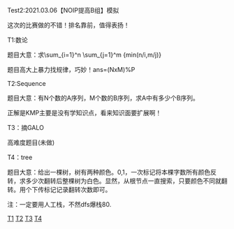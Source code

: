 Test2:2021.03.06【NOIP提高B组】模拟

这次的比赛做的不错！排名靠前，值得表扬！

T1:数论

题目大意：求\sum_{i=1}^n \sum_{j=1}^m {min(n/i,m/j)}

题目高大上暴力找规律，巧妙！ans=(NxM)%P

T2:Sequence

题目大意：有N个数的A序列，M个数的B序列，求A中有多少个B序列。

正解是KMP主要是没有学知识点，看来知识面要扩展啊！

T3：摘GALO

高难度题目(未做)

T4：tree

题目大意：给出一棵树，树有两种颜色。0,1，一次标记将本棵字数所有颜色反转，求多少次翻转后整棵树为白色。显然，从根节点一直搜索，只要颜色不同就翻转。用个下传标记记录翻转次数即可。

注：一定要用人工栈，不然dfs爆栈80.


[T1](https://gmoj.net/senior/#main/show/5425)
[T2](https://gmoj.net/senior/#main/show/5437)
[T3](https://gmoj.net/senior/#main/show/5426)
[T4](https://gmoj.net/senior/#main/show/5438)
